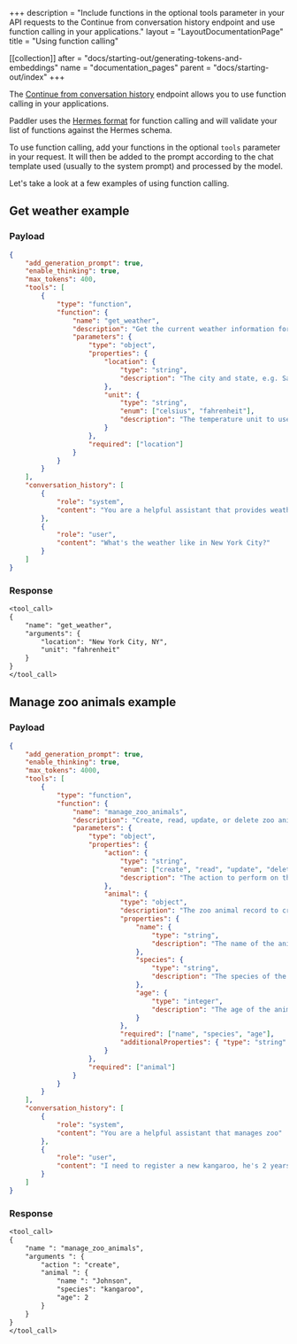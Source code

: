 +++
description = "Include functions in the optional tools parameter in your API requests to the Continue from conversation history endpoint and use function calling in your applications."
layout = "LayoutDocumentationPage"
title = "Using function calling"

[[collection]]
after = "docs/starting-out/generating-tokens-and-embeddings"
name = "documentation_pages"
parent = "docs/starting-out/index"
+++

The [Continue from conversation history](api/inference-service/continue-from-conversation-history) endpoint allows you to use function calling in your applications. 

Paddler uses the [Hermes format](https://github.com/NousResearch/Hermes-Function-Calling) for function calling and will validate your list of functions against the Hermes schema.

To use function calling, add your functions in the optional `tools` parameter in your request. It will then be added to the prompt according to the chat template used (usually to the system prompt) and processed by the model.

Let's take a look at a few examples of using function calling.

## Get weather example

### Payload

```json
{
    "add_generation_prompt": true,
    "enable_thinking": true,
    "max_tokens": 400,
    "tools": [
        {
            "type": "function",
            "function": {
                "name": "get_weather",
                "description": "Get the current weather information for a specified location.",
                "parameters": {
                    "type": "object",
                    "properties": {
                        "location": {
                            "type": "string",
                            "description": "The city and state, e.g. San Francisco, CA"
                        },
                        "unit": {
                            "type": "string",
                            "enum": ["celsius", "fahrenheit"],
                            "description": "The temperature unit to use. Defaults to fahrenheit."
                        }
                    },
                    "required": ["location"]
                }
            }
        }
    ],
    "conversation_history": [
        {
            "role": "system",
            "content": "You are a helpful assistant that provides weather information"
        },
        {
            "role": "user",
            "content": "What's the weather like in New York City?"
        }
    ]
}
```

### Response

```txt
<tool_call>
{
    "name": "get_weather",
    "arguments": {
        "location": "New York City, NY",
        "unit": "fahrenheit"
    }
}
</tool_call>
```

## Manage zoo animals example

### Payload

```json
{
    "add_generation_prompt": true,
    "enable_thinking": true,
    "max_tokens": 4000,
    "tools": [
        {
            "type": "function",
            "function": {
                "name": "manage_zoo_animals",
                "description": "Create, read, update, or delete zoo animal records in the system.",
                "parameters": {
                    "type": "object",
                    "properties": {
                        "action": {
                            "type": "string",
                            "enum": ["create", "read", "update", "delete"],
                            "description": "The action to perform on the zoo animal record."
                        },
                        "animal": {
                            "type": "object",
                            "description": "The zoo animal record to create, read, update, or delete.",
                            "properties": {
                                "name": { 
                                    "type": "string", 
                                    "description": "The name of the animal." 
                                },
                                "species": { 
                                    "type": "string", 
                                    "description": "The species of the animal." 
                                },
                                "age": { 
                                    "type": "integer", 
                                    "description": "The age of the animal in years." 
                                }
                            },
                            "required": ["name", "species", "age"],
                            "additionalProperties": { "type": "string" }
                        }
                    },
                    "required": ["animal"]
                }
            }
        }
    ],
    "conversation_history": [
        {
            "role": "system",
            "content": "You are a helpful assistant that manages zoo"
        },
        {
            "role": "user",
            "content": "I need to register a new kangaroo, he's 2 years old, his name is Johnson"
        }
    ]
}
```

### Response

```txt
<tool_call> 
{
    "name ": "manage_zoo_animals", 
    "arguments ": {
        "action ": "create", 
        "animal ": {
            "name ": "Johnson", 
            "species": "kangaroo", 
            "age": 2
        }
    } 
}
</tool_call>
```
